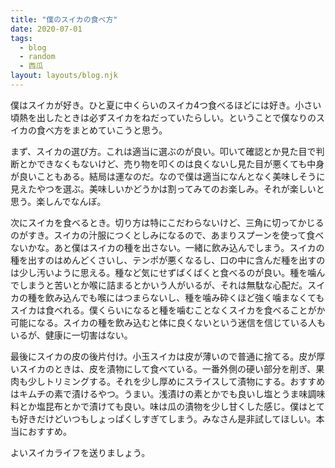 ```yaml
---
title: "僕のスイカの食べ方"
date: 2020-07-01
tags:
  - blog
  - random
  - 西瓜
layout: layouts/blog.njk
---
```


僕はスイカが好き。ひと夏に中くらいのスイカ4つ食べるほどには好き。小さい頃熱を出したときは必ずスイカをねだっていたらしい。ということで僕なりのスイカの食べ方をまとめていこうと思う。

まず、スイカの選び方。これは適当に選ぶのが良い。叩いて確認とか見た目で判断とかできなくもないけど、売り物を叩くのは良くないし見た目が悪くても中身が良いこともある。結局は運なのだ。なので僕は適当になんとなく美味しそうに見えたやつを選ぶ。美味しいかどうかは割ってみてのお楽しみ。それが楽しいと思う。楽しんでなんぼ。

次にスイカを食べるとき。切り方は特にこだわらないけど、三角に切ってかじるのがすき。スイカの汁服につくとしみになるので、あまりスプーンを使って食べないかな。あと僕はスイカの種を出さない。一緒に飲み込んでしまう。スイカの種を出すのはめんどくさいし、テンポが悪くなるし、口の中に含んだ種を出すのは少し汚いように思える。種など気にせずばくばくと食べるのが良い。種を噛んでしまうと苦いとか喉に詰まるとかいう人がいるが、それは無駄な心配だ。スイカの種を飲み込んでも喉にはつまらないし、種を噛み砕くほど強く噛まなくてもスイカは食べれる。僕くらいになると種を噛むことなくスイカを食べることがか可能になる。スイカの種を飲み込むと体に良くないという迷信を信じている人もいるが、健康に一切害はない。

最後にスイカの皮の後片付け。小玉スイカは皮が薄いので普通に捨てる。皮が厚いスイカのときは、皮を漬物にして食べている。一番外側の硬い部分を削ぎ、果肉も少しトリミングする。それを少し厚めにスライスして漬物にする。おすすめはキムチの素で漬けるやつ。うまい。浅漬けの素とかでも良いし塩とうま味調味料とか塩昆布とかで漬けても良い。味は瓜の漬物を少し甘くした感じ。僕はとても好きだけどいつもしょっぱくしすぎてしまう。みなさん是非試してほしい。本当におすすめ。

よいスイカライフを送りましょう。